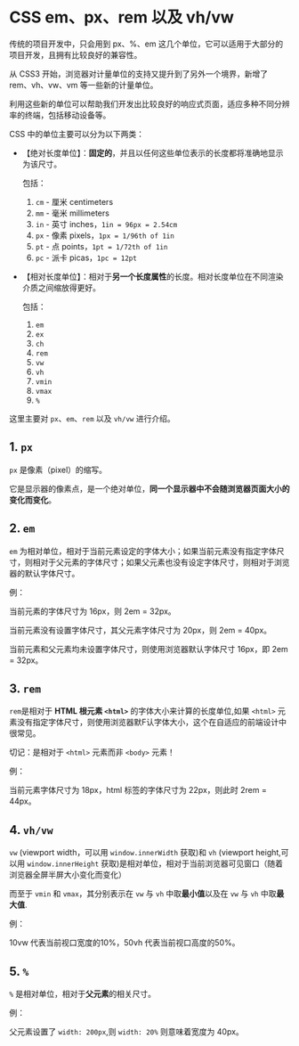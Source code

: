 # CSS em、px、rem 以及 vh/vw

传统的项目开发中，只会用到 px、%、em 这几个单位，它可以适用于大部分的项目开发，且拥有比较良好的兼容性。

从 CSS3 开始，浏览器对计量单位的支持又提升到了另外一个境界，新增了 rem、vh、vw、vm 等一些新的计量单位。

利用这些新的单位可以帮助我们开发出比较良好的响应式页面，适应多种不同分辨率的终端，包括移动设备等。

CSS 中的单位主要可以分为以下两类：

* 【绝对长度单位】：**固定的**，并且以任何这些单位表示的长度都将准确地显示为该尺寸。
  
  包括：

    1. `cm` - 厘米 centimeters
    2. `mm` - 毫米 millimeters
    3. `in` - 英寸 inches，`1in = 96px = 2.54cm`
    4. `px` - 像素 pixels，`1px = 1/96th of 1in`
    5. `pt` - 点 points，`1pt = 1/72th of 1in`
    6. `pc` - 派卡 picas，`1pc = 12pt`

* 【相对长度单位】：相对于**另一个长度属性**的长度。相对长度单位在不同渲染介质之间缩放得更好。
  
  包括：

    1. `em`
    2. `ex`
    3. `ch`
    4. `rem`
    5. `vw`
    6. `vh`
    7. `vmin`
    8. `vmax`
    9. `%`

这里主要对 `px`、`em`、`rem` 以及 `vh/vw` 进行介绍。

## 1. `px`

`px` 是像素（pixel）的缩写。

它是显示器的像素点，是一个绝对单位，**同一个显示器中不会随浏览器页面大小的变化而变化**。

## 2. `em`

`em` 为相对单位，相对于当前元素设定的字体大小；如果当前元素没有指定字体尺寸，则相对于父元素的字体尺寸；如果父元素也没有设定字体尺寸，则相对于浏览器的默认字体尺寸。

例：

当前元素的字体尺寸为 16px，则 2em = 32px。

当前元素没有设置字体尺寸，其父元素字体尺寸为 20px，则 2em = 40px。

当前元素和父元素均未设置字体尺寸，则使用浏览器默认字体尺寸 16px，即 2em = 32px。

## 3. `rem`

`rem`是相对于 **HTML 根元素 `<html>`** 的字体大小来计算的长度单位,如果 `<html>` 元素没有指定字体尺寸，则使用浏览器默F认字体大小，这个在自适应的前端设计中很常见。

切记：是相对于 `<html>` 元素而非 `<body>` 元素！

例：

当前元素字体尺寸为 18px，html 标签的字体尺寸为 22px，则此时 2rem = 44px。

## 4. `vh/vw`

`vw` (viewport width，可以用 `window.innerWidth` 获取)和 `vh` (viewport height,可以用 `window.innerHeight` 获取)是相对单位，相对于当前浏览器可见窗口（随着浏览器全屏半屏大小变化而变化）

而至于 `vmin` 和 `vmax`，其分别表示在 `vw` 与 `vh` 中取**最小值**以及在 `vw` 与 `vh` 中取**最大值**.

例：

10vw 代表当前视口宽度的10%，50vh 代表当前视口高度的50%。

## 5. `%`

`%` 是相对单位，相对于**父元素**的相关尺寸。

例：

父元素设置了 `width: 200px`,则 `width: 20%` 则意味着宽度为 40px。

